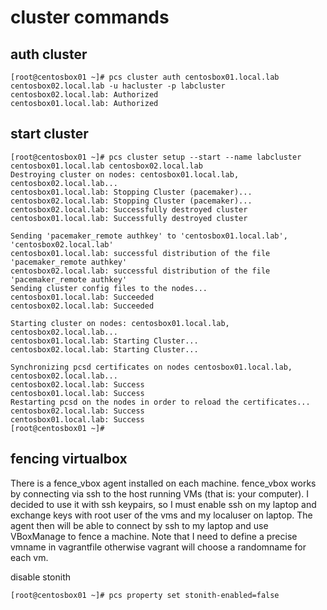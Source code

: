 # cluster commands

## auth cluster
```
[root@centosbox01 ~]# pcs cluster auth centosbox01.local.lab centosbox02.local.lab -u hacluster -p labcluster
centosbox02.local.lab: Authorized
centosbox01.local.lab: Authorized
```
## start cluster

```
[root@centosbox01 ~]# pcs cluster setup --start --name labcluster centosbox01.local.lab centosbox02.local.lab 
Destroying cluster on nodes: centosbox01.local.lab, centosbox02.local.lab...
centosbox01.local.lab: Stopping Cluster (pacemaker)...
centosbox02.local.lab: Stopping Cluster (pacemaker)...
centosbox02.local.lab: Successfully destroyed cluster
centosbox01.local.lab: Successfully destroyed cluster

Sending 'pacemaker_remote authkey' to 'centosbox01.local.lab', 'centosbox02.local.lab'
centosbox01.local.lab: successful distribution of the file 'pacemaker_remote authkey'
centosbox02.local.lab: successful distribution of the file 'pacemaker_remote authkey'
Sending cluster config files to the nodes...
centosbox01.local.lab: Succeeded
centosbox02.local.lab: Succeeded

Starting cluster on nodes: centosbox01.local.lab, centosbox02.local.lab...
centosbox01.local.lab: Starting Cluster...
centosbox02.local.lab: Starting Cluster...

Synchronizing pcsd certificates on nodes centosbox01.local.lab, centosbox02.local.lab...
centosbox02.local.lab: Success
centosbox01.local.lab: Success
Restarting pcsd on the nodes in order to reload the certificates...
centosbox02.local.lab: Success
centosbox01.local.lab: Success
[root@centosbox01 ~]# 
```

## fencing virtualbox
There is a fence_vbox agent installed on each machine. fence_vbox works by connecting via ssh to the host running VMs (that is: your computer).
I decided to use it with ssh keypairs, so I must enable ssh on my laptop and exchange keys with root user of the vms and my localuser on laptop.
The agent then will be able to connect by ssh to my laptop and use VBoxManage to fence a machine. Note that I need to define a precise vmname in
vagrantfile otherwise vagrant will choose a randomname for each vm.

disable stonith
```
[root@centosbox01 ~]# pcs property set stonith-enabled=false
```
